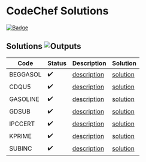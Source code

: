 # CodeChef Solutions

[![Badge](https://cp-logo.vercel.app/codechef/matjazmav)](https://www.codechef.com/users/matjazmav)

## Solutions ![Outputs](https://github.com/matjazmav/codechef/workflows/Outputs/badge.svg)
| Code | Status | Description | Solution |
| ---- | ------ | ----------- | -------- |
| BEGGASOL | ✔️ | [description](https://www.codechef.com/problems/BEGGASOL)  | [solution](src/main/java/BEGGASOL) |
| CDQU5 | ✔️ | [description](https://www.codechef.com/problems/CDQU5)  | [solution](src/main/java/CDQU5) |
| GASOLINE | ✔️ | [description](https://www.codechef.com/problems/GASOLINE)  | [solution](src/main/java/GASOLINE) |
| GDSUB | ✔️ | [description](https://www.codechef.com/problems/GDSUB)  | [solution](src/main/java/GDSUB) |
| IPCCERT | ✔️ | [description](https://www.codechef.com/problems/IPCCERT)  | [solution](src/main/java/IPCCERT) |
| KPRIME | ✔️ | [description](https://www.codechef.com/problems/KPRIME)  | [solution](src/main/java/KPRIME) |
| SUBINC | ✔️ | [description](https://www.codechef.com/problems/SUBINC)  | [solution](src/main/java/SUBINC) |
